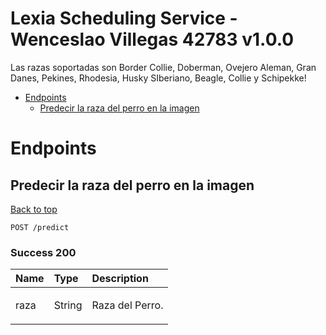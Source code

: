 <a name="top"></a>
# Lexia Scheduling Service - Wenceslao Villegas 42783 v1.0.0

Las razas soportadas son Border Collie, Doberman, Ovejero Aleman, Gran Danes, Pekines, Rhodesia, Husky SIberiano, Beagle, Collie y Schipekke!

- [Endpoints](#endpoints)
	- [Predecir la raza del perro en la imagen](#predecir-la-raza-del-perro-en-la-imagen)
	


# <a name='endpoints'></a> Endpoints

## <a name='predecir-la-raza-del-perro-en-la-imagen'></a> Predecir la raza del perro en la imagen
[Back to top](#top)



	POST /predict






### Success 200

| Name     | Type       | Description                           |
|:---------|:-----------|:--------------------------------------|
|  raza | String | <p>Raza del Perro.</p>|


